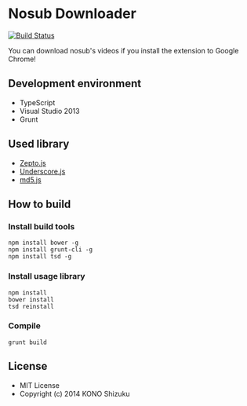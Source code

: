 Nosub Downloader
==================
[![Build Status](https://travis-ci.org/shizuku613/NosubDownloader.svg?branch=master)](https://travis-ci.org/shizuku613/NosubDownloader)

You can download nosub's videos if you install the extension to Google Chrome!

## Development environment
* TypeScript
* Visual Studio 2013
* Grunt

## Used library
* [Zepto.js](http://zeptojs.com)
* [Underscore.js](http://underscorejs.org)
* [md5.js](http://labs.cybozu.co.jp/blog/mitsunari/2007/07/md5js_1.html)

## How to build

### Install build tools
```
npm install bower -g
npm install grunt-cli -g
npm install tsd -g
```

### Install usage library
```
npm install
bower install
tsd reinstall
```

### Compile
```
grunt build
```

## License
* MIT License
* Copyright (c) 2014 KONO Shizuku